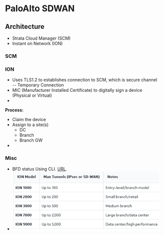 # PaloAlto SDWAN

## Architecture

- Strata Cloud Manager (SCM)
- Instant on Network (ION)

### SCM

### ION

- Uses TLS1.2 to establishes connection to SCM, which is secure channel -- Temporary Connection
- MIC (Manufacturer Installed Certificate) to digitally sign a device (Physical or Virtual)
-

**Process:**

- Claim the device
- Assign to a site(s)
  - DC
  - Branch
  - Branch GW
-

### Misc

- BFD status Using CLI. [URL](https://docs.paloaltonetworks.com/prisma-sd-wan/ion-cli-reference/use-cli-commands/dump-commands/dump-bfd-status).
- ![alt text](./Images/Image20250825221428.png)
